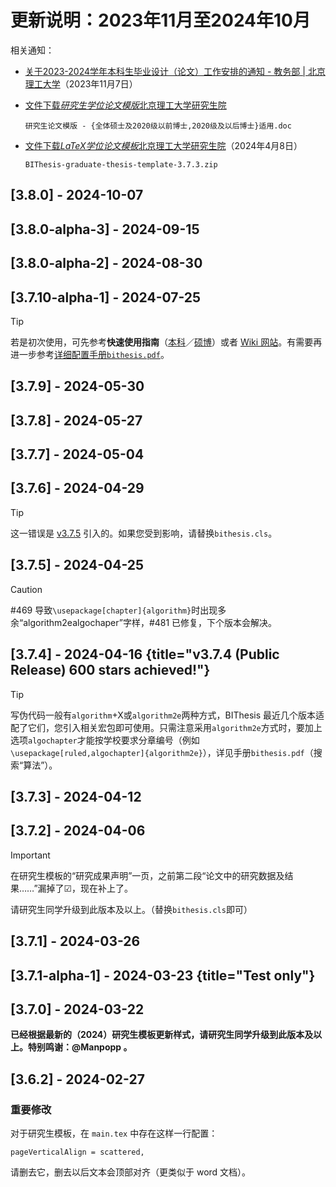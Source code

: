 # 更新说明：2023年11月至2024年10月

相关通知：

- [关于2023-2024学年本科生毕业设计（论文）工作安排的通知 - 教务部 | 北京理工大学](https://jwb.bit.edu.cn//tzgg/209ca646b5a84480b460faf21fb3d6e3.htm)（2023年11月7日）

- [文件下载*研究生学位论文模版*北京理工大学研究生院](https://web.archive.org/web/20240806045855/https://grd.bit.edu.cn/xwgz/xwgz2/wjxz_xwgz/b119746.htm)

  `研究生论文模版 - {全体硕士及2020级以前博士,2020级及以后博士}适用.doc`

- [文件下载*LaTeX学位论文模板*北京理工大学研究生院](https://web.archive.org/web/20240921003837/https://grd.bit.edu.cn/xwgz/xwgz2/wjxz_xwgz/b117824.htm)（2024年4月8日）

  `BIThesis-graduate-thesis-template-3.7.3.zip`

## [3.8.0] - 2024-10-07

## [3.8.0-alpha-3] - 2024-09-15

## [3.8.0-alpha-2] - 2024-08-30

## [3.7.10-alpha-1] - 2024-07-25

> [!TIP]
> 若是初次使用，可先参考**快速使用指南**（[本科][undergraduate-handbook]／[硕博][graduate-handbook]）或者 [Wiki 网站](https://bithesis.bitnp.net/)。有需要再进一步参考[详细配置手册`bithesis.pdf`][bithesis-pdf]。

[undergraduate-handbook]: https://github.com/BITNP/BIThesis/releases/download/v3.7.10-alpha-1/undergraduate-handbook.pdf
[graduate-handbook]: https://github.com/BITNP/BIThesis/releases/download/v3.7.10-alpha-1/graduate-handbook.pdf
[bithesis-pdf]: https://github.com/BITNP/BIThesis/releases/download/v3.7.10-alpha-1/bithesis.pdf

## [3.7.9] - 2024-05-30

## [3.7.8] - 2024-05-27

## [3.7.7] - 2024-05-04

## [3.7.6] - 2024-04-29

> [!TIP]
>
> 这一错误是 [v3.7.5](https://github.com/BITNP/BIThesis/releases/tag/v3.7.5) 引入的。如果您受到影响，请替换`bithesis.cls`。

## [3.7.5] - 2024-04-25

> [!CAUTION]
>
> #469 导致`\usepackage[chapter]{algorithm}`时出现多余“algorithm2ealgochaper”字样，#481 已修复，下个版本会解决。

## [3.7.4] - 2024-04-16 {title="v3.7.4 (Public Release) 600 stars achieved!"}

> [!TIP]
>
> 写伪代码一般有`algorithm`+X或`algorithm2e`两种方式，BIThesis 最近几个版本适配了它们，您引入相关宏包即可使用。只需注意采用`algorithm2e`方式时，要加上选项`algochapter`才能按学校要求分章编号（例如`\usepackage[ruled,algochapter]{algorithm2e}`），详见手册`bithesis.pdf`（搜索“算法”）。

## [3.7.3] - 2024-04-12

## [3.7.2] - 2024-04-06

> [!IMPORTANT]
>
> 在研究生模板的“研究成果声明”一页，之前第二段“论文中的研究数据及结果……”漏掉了☑，现在补上了。
>
> 请研究生同学升级到此版本及以上。（替换`bithesis.cls`即可）

## [3.7.1] - 2024-03-26

## [3.7.1-alpha-1] - 2024-03-23 {title="Test only"}

## [3.7.0] - 2024-03-22

**已经根据最新的（2024）研究生模板更新样式，请研究生同学升级到此版本及以上。特别鸣谢：@Manpopp 。**

## [3.6.2] - 2024-02-27

### 重要修改

对于研究生模板，在 `main.tex` 中存在这样一行配置：

```
pageVerticalAlign = scattered,
```

请删去它，删去以后文本会顶部对齐（更类似于 word 文档）。
